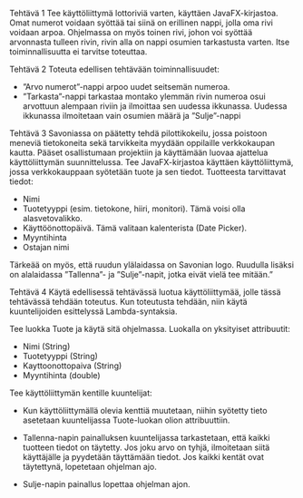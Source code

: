 Tehtävä 1
Tee käyttöliittymä lottoriviä varten, käyttäen JavaFX-kirjastoa. Omat numerot voidaan syöttää tai siinä on erillinen nappi, jolla oma rivi voidaan arpoa. Ohjelmassa on myös toinen rivi, johon voi syöttää arvonnasta tulleen rivin, rivin alla on nappi osumien tarkastusta varten. Itse toiminnallisuutta ei tarvitse toteuttaa.

Tehtävä 2
Toteuta edellisen tehtävään toiminnallisuudet:
- ”Arvo numerot”-nappi arpoo uudet seitsemän numeroa.
- ”Tarkasta”-nappi tarkastaa montako ylemmän rivin numeroa osui arvottuun alempaan riviin ja ilmoittaa sen uudessa ikkunassa. Uudessa ikkunassa ilmoitetaan vain osumien määrä ja ”Sulje”-nappi

Tehtävä 3
Savoniassa on päätetty tehdä pilottikokeilu, jossa poistoon meneviä tietokoneita sekä tarvikkeita myydään oppilaille verkkokaupan kautta. Pääset osallistumaan projektiin ja käyttämään luovaa ajattelua käyttöliittymän suunnittelussa. Tee JavaFX-kirjastoa käyttäen käyttöliittymä, jossa verkkokauppaan syötetään tuote ja sen tiedot. Tuotteesta tarvittavat tiedot:
- Nimi
- Tuotetyyppi (esim. tietokone, hiiri, monitori). Tämä voisi olla alasvetovalikko.
- Käyttöönottopäivä. Tämä valitaan kalenterista (Date Picker).
- Myyntihinta
- Ostajan nimi
 
Tärkeää on myös, että ruudun ylälaidassa on Savonian logo. Ruudulla lisäksi on alalaidassa ”Tallenna”- ja ”Sulje”-napit, jotka eivät vielä tee mitään.”

Tehtävä 4
Käytä edellisessä tehtävässä luotua käyttöliittymää, jolle tässä tehtävässä tehdään toteutus. Kun toteutusta tehdään, niin käytä kuuntelijoiden esittelyssä Lambda-syntaksia.

Tee luokka Tuote ja käytä sitä ohjelmassa. Luokalla on yksityiset attribuutit:

- Nimi (String)
- Tuotetyyppi (String)
- Kayttoonottopaiva (String)
- Myyntihinta (double)

Tee käyttöliittymän kentille kuuntelijat:

- Kun käyttöliittymällä olevia kenttiä muutetaan, niihin syötetty tieto asetetaan kuuntelijassa Tuote-luokan olion attribuuttiin.

- Tallenna-napin painalluksen kuuntelijassa tarkastetaan, että kaikki tuotteen tiedot on täytetty. Jos joku arvo on tyhjä, ilmoitetaan siitä käyttäjälle ja pyydetään täyttämään tiedot. Jos kaikki kentät ovat täytettynä, lopetetaan ohjelman ajo.

- Sulje-napin painallus lopettaa ohjelman ajon.

